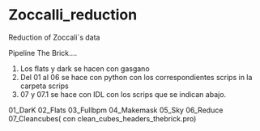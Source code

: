 # Zoccalli_reduction
Reduction of Zoccali´s data

Pipeline The Brick….
1.  Los flats y dark se hacen con gasgano
2. Del 01 al 06 se hace con python con los correspondientes scrips in la carpeta scrips
3. 07 y 07.1 se hace con IDL con los scrips que se indican abajo.

01_DarK
02_Flats
03_Fullbpm
04_Makemask
05_Sky
06_Reduce
07_Cleancubes( con clean_cubes_headers_thebrick.pro)


